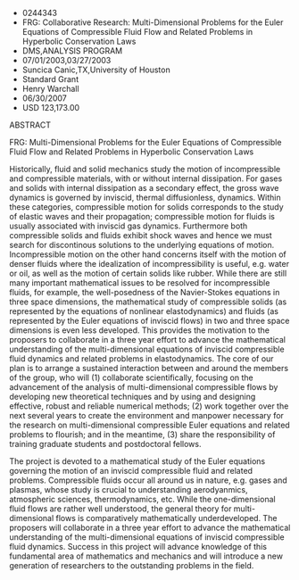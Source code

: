 
* 0244343
* FRG: Collaborative Research: Multi-Dimensional Problems for the Euler Equations of Compressible Fluid Flow and Related Problems in Hyperbolic Conservation Laws
* DMS,ANALYSIS PROGRAM
* 07/01/2003,03/27/2003
* Suncica Canic,TX,University of Houston
* Standard Grant
* Henry Warchall
* 06/30/2007
* USD 123,173.00

ABSTRACT

FRG: Multi-Dimensional Problems for the Euler Equations of Compressible Fluid
Flow and Related Problems in Hyperbolic Conservation Laws

Historically, fluid and solid mechanics study the motion of incompressible and
compressible materials, with or without internal dissipation. For gases and
solids with internal dissipation as a secondary effect, the gross wave dynamics
is governed by inviscid, thermal diffusionless, dynamics. Within these
categories, compressible motion for solids corresponds to the study of elastic
waves and their propagation; compressible motion for fluids is usually
associated with inviscid gas dynamics. Furthermore both compressible solids and
fluids exhibit shock waves and hence we must search for discontinous solutions
to the underlying equations of motion. Incompressible motion on the other hand
concerns itself with the motion of denser fluids where the idealization of
incompressibility is useful, e.g. water or oil, as well as the motion of certain
solids like rubber. While there are still many important mathematical issues to
be resolved for incompressible fluids, for example, the well-posedness of the
Navier-Stokes equations in three space dimensions, the mathematical study of
compressible solids (as represented by the equations of nonlinear
elastodynamics) and fluids (as represented by the Euler equations of inviscid
flows) in two and three space dimensions is even less developed. This provides
the motivation to the proposers to collaborate in a three year effort to advance
the mathematical understanding of the multi-dimensional equations of inviscid
compressible fluid dynamics and related problems in elastodynamics. The core of
our plan is to arrange a sustained interaction between and around the members of
the group, who will (1) collaborate scientifically, focusing on the advancement
of the analysis of multi-dimensional compressible flows by developing new
theoretical techniques and by using and designing effective, robust and reliable
numerical methods; (2) work together over the next several years to create the
environment and manpower necessary for the research on multi-dimensional
compressible Euler equations and related problems to flourish; and in the
meantime, (3) share the responsibility of training graduate students and
postdoctoral fellows.

The project is devoted to a mathematical study of the Euler equations governing
the motion of an inviscid compressible fluid and related problems. Compressible
fluids occur all around us in nature, e.g. gases and plasmas, whose study is
crucial to understanding aerodyanmics, atmospheric sciences, thermodynamics,
etc. While the one-dimensional fluid flows are rather well understood, the
general theory for multi-dimensional flows is comparatively mathematically
underdeveloped. The proposers will collaborate in a three year effort to advance
the mathematical understanding of the multi-dimensional equations of inviscid
compressible fluid dynamics. Success in this project will advance knowledge of
this fundamental area of mathematics and mechanics and will introduce a new
generation of researchers to the outstanding problems in the field.
